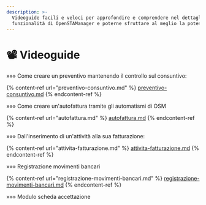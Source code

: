 ```yaml
---
description: >-
  Videoguide facili e veloci per approfondire e comprendere nel dettaglio le
  funzionalità di OpenSTAManager e poterne sfruttare al meglio la potenzialità
---
```


# 📽 Videoguide

»»» Come creare un preventivo mantenendo il controllo sul consuntivo:

{% content-ref url="preventivo-consuntivo.md" %}
[preventivo-consuntivo.md](preventivo-consuntivo.md)
{% endcontent-ref %}

»»» Come creare un'autofattura tramite gli automatismi di OSM

{% content-ref url="autofattura.md" %}
[autofattura.md](autofattura.md)
{% endcontent-ref %}

»»» Dall'inserimento di un'attività alla sua fatturazione:

{% content-ref url="attivita-fatturazione.md" %}
[attivita-fatturazione.md](attivita-fatturazione.md)
{% endcontent-ref %}

»»» Registrazione movimenti bancari

{% content-ref url="registrazione-movimenti-bancari.md" %}
[registrazione-movimenti-bancari.md](registrazione-movimenti-bancari.md)
{% endcontent-ref %}

»»» Modulo scheda accettazione

